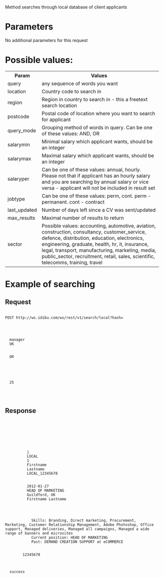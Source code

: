 <p>Method searches through local database of client applicants</p>
<h1>
	Parameters</h1>
<p>No additional parameters for this request</p>
<h1>
	Possible values:</h1>
<table>
	<tbody>
		<tr>
			<th>
				Param</th>
			<th>
				Values</th>
		</tr>
		<tr>
			<td>
				query</td>
			<td>
				any sequence of words you want</td>
		</tr>
		<tr>
			<td>
				location</td>
			<td>
				Country code to search in</td>
		</tr>
		<tr>
			<td>
				region</td>
			<td>
				Region in country to search in - this a freetext search location</td>
		</tr>
		<tr>
			<td>
				postcode</td>
			<td>
				Postal code of location where you want to search for applicant</td>
		</tr>
		<tr>
			<td>
				query_mode</td>
			<td>
				Grouping method of words in query. Can be one of these values: AND, OR</td>
		</tr>
		<tr>
			<td>
				salarymin</td>
			<td>
				Minimal salary which applicant wants, should be an integer</td>
		</tr>
		<tr>
			<td>
				salarymax</td>
			<td>
				Maximal salary which applicant wants, should be an integer</td>
		</tr>
		<tr>
			<td>
				salaryper</td>
			<td>
				Can be one of these values: annual, hourly. Please not that if applicant has an hourly salary and you are searching by annual salary or vice versa - applicant will not be included in result set</td>
		</tr>
		<tr>
			<td>
				jobtype</td>
			<td>
				Can be one of these values: perm, cont. perm - permanent. cont - contract</td>
		</tr>
		<tr>
			<td>
				last_updated</td>
			<td>
				Number of days left since a CV was sent/updated</td>
		</tr>
		<tr>
			<td>
				max_results</td>
			<td>
				Maximal number of results to return</td>
		</tr>
		<tr>
			<td>
				sector</td>
			<td>
				Possible values: accounting, automotive, aviation, construction, consultancy, customer_service, defence, distribution, education, electronics, engineering, graduate, health, hr, it, insurance, legal, transport, manufacturing, marketing, media, public_sector, recruitment, retail, sales, scientific, telecomms, training, travel</td>
		</tr>
	</tbody>
</table>
<h1>
	Example of searching</h1>
<h2>
	Request</h2>
<pre>
<code>
POST http://ws.idibu.com/ws/rest/v1/search/local?hash=<your hash>
</code>
<code type="xml">
<?xml version="1.0"?>
<idibu>
  <query>manager</query>
  <location>UK</location>
  <region></region>
  <postcode></postcode>
  <query_mode>OR</query_mode>
  <salarymin></salarymin>
  <salarymax></salarymax>
  <salaryper></salaryper>
  <jobtype></jobtype>
  <last_updated></last_updated>
  <max_results>25</max_results>
  <sector></sector>
</idibu>
</code>
</pre>
<h2>
	Response</h2>
<pre>
<code type="xml">
<?xml version="1.0" encoding="utf8"?>
<idibu generator="idibu" version="1.0">
  <response>
    <cv-entries>
      <cv-entry>
        <entry.info>
          <type>j</type>
          <src>LOCAL</src>
          <score>1</score>
          <fn>Firstname</fn>
          <ln>Lastname</ln>
          <id>LOCAL_12345678</id>
          <dist></dist>
          <avail></avail>
          <update>2012-01-27</update>
          <last_pos>HEAD OF MARKETING</last_pos>
          <loc>Guildford, UK</loc>
          <name>Firstname Lastname</name>
          <salary></salary>
        </entry.info>
        <doc>
          <snippets>
            <snippet>Skills: Branding, Direct marketing, Procurement, Marketing, Customer Relationship Management, Adobe Photoshop, Office support, Managed deliveries, Managed all campaigns, Managed a wide range of banners and microsites</snippet>
            <snippet>Current position: HEAD OF MARKETING</snippet>
            <snippet>Past: DEMAND CREATION SUPPORT at eCOMMERCE</snippet>
          </snippets>
        </doc>
        <aptrack-id>12345678</aptrack-id>
      </cv-entry>
    </cv-entries>
  </response>
  <status>success</status>
</idibu>
</code>
</pre>
